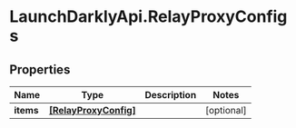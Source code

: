 # LaunchDarklyApi.RelayProxyConfigs

## Properties
Name | Type | Description | Notes
------------ | ------------- | ------------- | -------------
**items** | [**[RelayProxyConfig]**](RelayProxyConfig.md) |  | [optional] 


